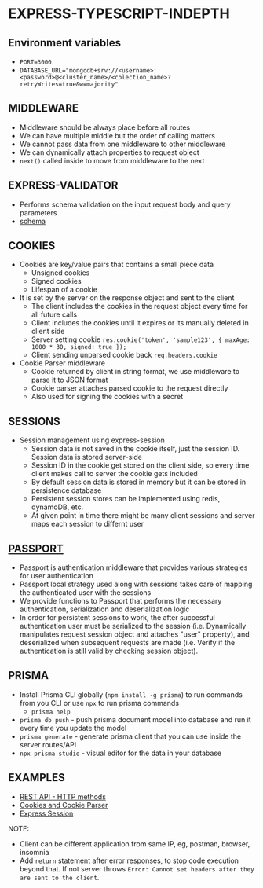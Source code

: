 # EXPRESS-TYPESCRIPT-INDEPTH

## Environment variables

- `PORT=3000`
- `DATABASE_URL="mongodb+srv://<username>:<password>@<cluster_name>/<colection_name>?retryWrites=true&w=majority"`

## MIDDLEWARE

- Middleware should be always place before all routes
- We can have multiple middle but the order of calling matters
- We cannot pass data from one middleware to other middleware
- We can dynamically attach properties to request object
- `next()` called inside to move from middleware to the next

## EXPRESS-VALIDATOR

- Performs schema validation on the input request body and query parameters
- [schema](src/utils/userValidationSchema.ts)

## COOKIES

- Cookies are key/value pairs that contains a small piece data
  - Unsigned cookies
  - Signed cookies
  - Lifespan of a cookie
- It is set by the server on the response object and sent to the client
  - The client includes the cookies in the request object every time for all future calls
  - Client includes the cookies until it expires or its manually deleted in client side
  - Server setting cookie `res.cookie('token', 'sample123', { maxAge: 1000 * 30, signed: true });`
  - Client sending unparsed cookie back `req.headers.cookie`
- Cookie Parser middleware
  - Cookie returned by client in string format, we use middleware to parse it to JSON format
  - Cookie parser attaches parsed cookie to the request directly
  - Also used for signing the cookies with a secret

## SESSIONS

- Session management using express-session
  - Session data is not saved in the cookie itself, just the session ID. Session data is stored server-side
  - Session ID in the cookie get stored on the client side, so every time client makes call to server the cookie gets included
  - By default session data is stored in memory but it can be stored in persistence database
  - Persistent session stores can be implemented using redis, dynamoDB, etc.
  - At given point in time there might be many client sessions and server maps each session to differnt user

## [PASSPORT](https://github.com/jaredhanson/passport)

- Passport is authentication middleware that provides various strategies for user authentication
- Passport local strategy used along with sessions takes care of mapping the authenticated user with the sessions
- We provide functions to Passport that performs the necessary authentication, serialization and deserialization logic
- In order for persistent sessions to work, the after successful authentication user must be serialized to the session (i.e. Dynamically manipulates request session object and attaches "user" property), and deserialized when subsequent requests are made (i.e. Verify if the authentication is still valid by checking session object).

## PRISMA

- Install Prisma CLI globally (`npm install -g prisma`) to run commands from you CLI or use `npx` to run prisma commands
  - `prisma help`
- `prisma db push` - push prisma document model into database and run it every time you update the model
- `prisma generate` - generate prisma client that you can use inside the server routes/API
- `npx prisma studio` - visual editor for the data in your database

## EXAMPLES

- [REST API - HTTP methods](src/routes/users.ts)
- [Cookies and Cookie Parser](src/routes/products.ts)
- [Express Session](src/routes/session.ts)

NOTE:

- Client can be different application from same IP, eg, postman, browser, insomnia
- Add `return` statement after error responses, to stop code execution beyond that. If not server throws `Error: Cannot set headers after they are sent to the client`.
